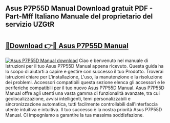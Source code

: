 ## Asus P7P55D Manual Download gratuit PDF - Part-Mff Italiano Manuale del proprietario del servizio UZGtR

# <h2><a href="http://df99luu.blite.top/?on=Asus+P7P55D+Manual">🔗Download 👉🔴 Asus P7P55D Manual</a></h2>

[![Asus P7P55D Manual download](https://i.imgur.com/lujVjoI.png)](http://df99luu.blite.top/?on=Asus+P7P55D+Manual)
Ciao e benvenuto nel manuale di Istruzioni per il tuo Asus P7P55D Manual appena ricevuto. Questa guida ha lo scopo di aiutarti a capire e gestire con successo il tuo Prodotto. Troverai istruzioni chiare per L'installazione, L'uso, la manutenzione e la risoluzione dei problemi. Accessori compatibili questa sezione elenca gli accessori e le periferiche compatibili per il tuo nuovo Asus P7P55D Manual. Asus P7P55D Manual offre agli utenti una vasta gamma di funzionalità avanzate, tra cui geolocalizzazione, avvisi intelligenti, temi personalizzabili e sincronizzazione automatica, tutti facilmente controllabili dall'interfaccia utente intuitiva e intuitiva. Il tuo successo è la nostra priorità Asus P7P55D Manual. Ci impegniamo a garantire la tua massima soddisfazione.
